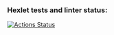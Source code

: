### Hexlet tests and linter status:
[![Actions Status](https://github.com/Avicte/java-project-71/workflows/hexlet-check/badge.svg)](https://github.com/Avicte/java-project-71/actions)
